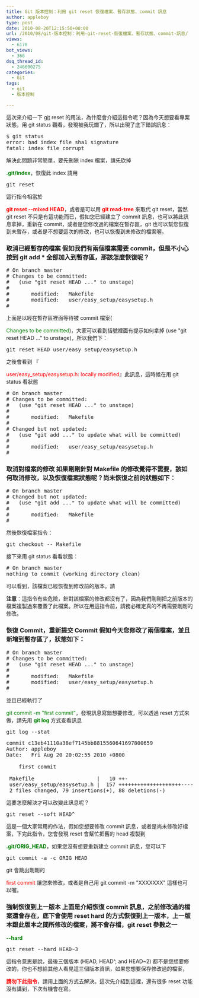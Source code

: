 ```yaml
---
title: Git 版本控制：利用 git reset 恢復檔案、暫存狀態、commit 訊息
author: appleboy
type: post
date: 2010-08-20T12:15:50+00:00
url: /2010/08/git-版本控制：利用-git-reset-恢復檔案、暫存狀態、commit-訊息/
views:
  - 6178
bot_views:
  - 366
dsq_thread_id:
  - 246690275
categories:
  - Git
tags:
  - git
  - 版本控制

---
```

這次來介紹一下 [git][1] reset 的用法，為什麼會介紹這指令呢？因為今天想要看專案狀態，用 git status 觀看，發現被我玩爛了，所以出現了底下錯誤訊息： 

<pre class="brush: bash; title: ; notranslate" title="">$ git status
error: bad index file sha1 signature
fatal: index file corrupt</pre> 解決此問題非常簡單，要先刪除 index 檔案，請先砍掉 

<span style="color:green"><strong>.git/index</strong></span>，恢復此 index 請用 

<pre class="brush: bash; title: ; notranslate" title="">git reset</pre> 這行指令相當於 

<span style="color:red"><strong>git reset --mixed HEAD</strong></span>，或者是可以用 <span style="color:red"><strong>git read-tree</strong></span> 來取代 git reset，當然 git reset 不只是有這功能而已，假如您已經建立了 commit 訊息，也可以將此訊息拿掉，重新在 commit，或者是您修改過的檔案在暫存區，git 也可以幫您恢復到未暫存，或者是不想要這次的修改，也可以恢復到未修改的檔案喔。 

### 取消已經暫存的檔案 假如我們有兩個檔案需要 commit，但是不小心按到 git add * 全部加入到暫存區，那該怎麼恢復呢？ 

<pre class="brush: bash; title: ; notranslate" title=""># On branch master
# Changes to be committed:
#   (use "git reset HEAD <file>..." to unstage)
#
#       modified:   Makefile
#       modified:   user/easy_setup/easysetup.h
#</pre> 上面是以經在暫存區裡面等待被 commit 檔案(

<span style="color:green">Changes to be committed</span>)，大家可以看到括號裡面有提示如何拿掉 (use "git reset HEAD <file>..." to unstage)，所以我們下： 

<pre class="brush: bash; title: ; notranslate" title="">git reset HEAD user/easy_setup/easysetup.h</pre> 之後會看到 『

<span style="color:red">user/easy_setup/easysetup.h: locally modified</span>』此訊息，這時候在用 git status 看狀態 

<pre class="brush: bash; title: ; notranslate" title=""># On branch master
# Changes to be committed:
#   (use "git reset HEAD <file>..." to unstage)
#
#       modified:   Makefile
#
# Changed but not updated:
#   (use "git add <file>..." to update what will be committed)
#
#       modified:   user/easy_setup/easysetup.h
#</pre>

<!--more-->

### 取消對檔案的修改 如果剛剛針對 Makefile 的修改覺得不需要，該如何取消修改，以及恢復檔案狀態呢？尚未恢復之前的狀態如下： 

<pre class="brush: bash; title: ; notranslate" title=""># On branch master
# Changed but not updated:
#   (use "git add <file>..." to update what will be committed)
#
#       modified:   Makefile
#</pre> 然後恢復檔案指令： 

<pre class="brush: bash; title: ; notranslate" title="">git checkout -- Makefile</pre> 接下來用 git status 看看狀態： 

<pre class="brush: bash; title: ; notranslate" title=""># On branch master
nothing to commit (working directory clean)</pre> 可以看到，該檔案已經恢復到修改前的版本。請

**注意**：這指令有些危險，針對該檔案的修改都沒有了，因為我們剛剛把之前版本的檔案複製過來覆蓋了此檔案。所以在用這指令前，請務必確定真的不再需要剛剛的修改。 

### 恢復 Commit，重新提交 Commit 假如今天您修改了兩個檔案，並且新增到暫存區了，狀態如下： 

<pre class="brush: bash; title: ; notranslate" title=""># On branch master
# Changes to be committed:
#   (use "git reset HEAD <file>..." to unstage)
#
#       modified:   Makefile
#       modified:   user/easy_setup/easysetup.h
#
</pre> 並且已經執行了 

<span style="color:green">git commit -m "first commit"</span>，發現訊息寫錯想要修改，可以透過 reset 方式來做，請先用 <span style="color:green"><strong>git log</strong></span> 方式查看訊息 

<pre class="brush: bash; title: ; notranslate" title="">git log --stat</pre>

<pre class="brush: bash; title: ; notranslate" title="">commit c13eb41110a38ef7145bb8815560641697800659
Author: appleboy <appleboy.tw at gmail.com>
Date:   Fri Aug 20 20:02:55 2010 +0800

    first commit

 Makefile                    |   10 ++-
 user/easy_setup/easysetup.h |  157 ++++++++++++++++++++-----------------------
 2 files changed, 79 insertions(+), 88 deletions(-)</pre> 這要怎麼解決才可以改變此訊息呢？ 

<pre class="brush: bash; title: ; notranslate" title="">git reset --soft HEAD^</pre> 這是一個大家常用的作法，假如您想要修改 commit 訊息，或者是尚未修改好檔案，下完此指令，您會發現 reset 會幫忙把舊的 head 複製到 

<span style="color:green"><strong>.git/ORIG_HEAD</strong></span>，如果您沒有想要重新建立 commit 訊息，您可以下 

<pre class="brush: bash; title: ; notranslate" title="">git commit -a -c ORIG_HEAD</pre> git 會跳出剛剛的 

<span style="color:red">first commit</span> 讓您來修改，或者是自己用 git commit -m "XXXXXXX" 這樣也可以喔。 

### 強制恢復到上一版本 上面是介紹恢復 commit 訊息，之前修改過的檔案還會存在，底下會使用 reset hard 的方式恢復到上一版本，上一版本跟此版本之間所修改的檔案，將不會存檔，git reset 參數之一 

<span style="color:green"><strong>--hard</strong></span> 

<pre class="brush: bash; title: ; notranslate" title="">git reset --hard HEAD~3</pre> 這指令意思是說，最後三個版本 (HEAD, HEAD^, and HEAD~2) 都不是您想要修改的，你也不想給其他人看見這三個版本資訊，如果您想要保存修改過的檔案，

**<span style="color:red">請勿下此指令</span>**，請用上面的方式去解決。這次先介紹到這裡，還有很多 reset 功能沒有講到，下次有機會在寫。

 [1]: http://git-scm.com/